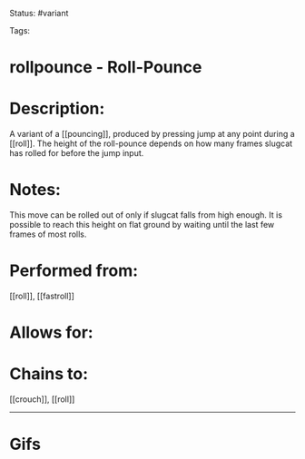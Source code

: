 Status: #variant

Tags: 

# rollpounce - Roll-Pounce

# Description:
A variant of a [[pouncing]], produced by pressing jump at any point during a [[roll]]. The height of the roll-pounce depends on how many frames slugcat has rolled for before the jump input.

# Notes:
This move can be rolled out of only if slugcat falls from high enough. It is possible to reach this height on flat ground by waiting until the last few frames of most rolls.

# Performed from:
[[roll]], [[fastroll]]

# Allows for:


# Chains to:
[[crouch]], [[roll]]

___
# Gifs
